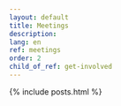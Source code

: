 ```yaml
---
layout: default
title: Meetings
description: 
lang: en
ref: meetings
order: 2
child_of_ref: get-involved
---
```


<main class="container my-5" markdown="1">
    {% include posts.html %}
</main>
